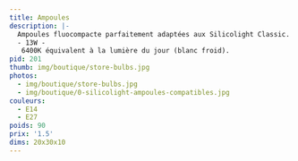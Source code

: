 ```yaml
---
title: Ampoules
description: |-
  Ampoules fluocompacte parfaitement adaptées aux Silicolight Classic.
  - 13W -
   6400K équivalent à la lumière du jour (blanc froid).
pid: 201
thumb: img/boutique/store-bulbs.jpg
photos:
  - img/boutique/store-bulbs.jpg
  - img/boutique/0-silicolight-ampoules-compatibles.jpg
couleurs:
  - E14
  - E27
poids: 90
prix: '1.5'
dims: 20x30x10
---
```


